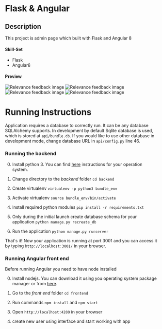 # Flask & Angular
## Description
This project is admin page which built with Flask and Angular 8
#### Skill-Set
+ Flask
+ Angular8

#### Preview
![Relevance feedback image](https://github.com/ericserraupwork/Flask-Angular/blob/master/Screenshots/f_screen1.png)
![Relevance feedback image](https://github.com/ericserraupwork/Flask-Angular/blob/master/Screenshots/f_screen2.png)
![Relevance feedback image](https://github.com/ericserraupwork/Flask-Angular/blob/master/Screenshots/f_screen3.png)
![Relevance feedback image](https://github.com/ericserraupwork/Flask-Angular/blob/master/Screenshots/f_screen4.png)

# Running Instructions
Application requires a database to correctly run. It can be any database SQLAlchemy supports. In development by default Sqlite database is used, which is stored at `api/bundle.db`. If you would like to use other database in development mode, change database URL in `api/config.py` line 46.

### Running the backend

0) Install python 3. You can find [here](https://realpython.com/installing-python/) instructions for your operation system.

1) Change directory to the *backend* folder `cd backend`

2) Create virtualenv `virtualenv -p python3 bundle_env`

3) Activate virtualenv `source bundle_env/bin/activate`

4) Install required python modules `pip install -r requirements.txt`

5) Only during the initial launch create database schema for your application `python manage.py recreate_db`

6) Run the application `python manage.py runserver`

That's it! Now your application is running at port 3001 and you can access it by typing `http://localhost:3001/` in your browser.

### Running Angular front end

Before running Angular you need to have node installed 

0) Install nodejs. You can download it using you operating system package manager or from [here](https://nodejs.org/en/download/).

1) Go to the *front end* folder `cd frontend`

2) Run commands `npm install` and `npm start`
3) Open `http://localhost:4200` in your browser
4) create new user using interface and start working with app
